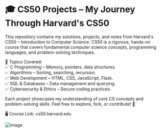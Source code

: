 # 🎓 CS50 Projects – My Journey Through Harvard's CS50
This repository contains my solutions, projects, and notes from Harvard's CS50 – Introduction to Computer Science. CS50 is a rigorous, hands-on course that covers fundamental computer science concepts, programming languages, and problem-solving techniques.

📌 Topics Covered:  
✅ C Programming – Memory, pointers, data structures.    
✅ Algorithms – Sorting, searching, recursion.   
✅ Web Development – HTML, CSS, JavaScript, Flask.  
✅ SQL & Databases – Data management and querying.  
✅ Cybersecurity & Ethics – Secure coding practices.  

Each project showcases my understanding of core CS concepts and problem-solving skills. Feel free to explore, fork, or contribute! 🚀  

🖥 Course Link: cs50.harvard.edu    

![image](https://github.com/user-attachments/assets/5a90923a-88a1-4ec3-a23b-46cb37ac454a)
